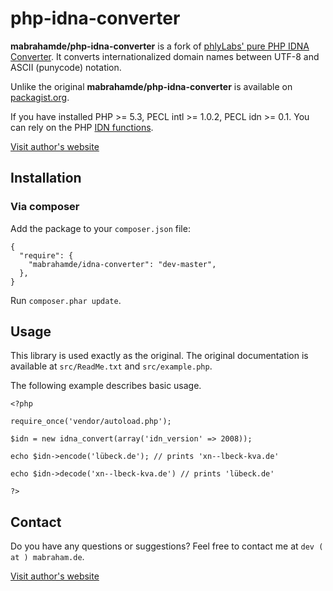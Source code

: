 # php-idna-converter

**mabrahamde/php-idna-converter** is a fork of [phlyLabs' pure PHP IDNA Converter](http://phlymail.com/en/downloads/idna-convert.html). It converts  internationalized domain names between UTF-8 and ASCII (punycode) notation.

Unlike the original **mabrahamde/php-idna-converter** is available on [packagist.org](http://packagist.org).

If you have installed PHP >= 5.3, PECL intl >= 1.0.2, PECL idn >= 0.1. You can rely on the PHP [IDN functions](http://www.php.net/manual/en/ref.intl.idn.php).

[Visit author's website](http://mabraham.de)

## Installation


### Via composer

Add the package to your `composer.json` file:


    {
      "require": {
        "mabrahamde/idna-converter": "dev-master",
      },
    }

Run `composer.phar update`.

## Usage

This library is used exactly as the original. The original documentation is available at `src/ReadMe.txt` and `src/example.php`.

The following example describes basic usage.

	<?php

	require_once('vendor/autoload.php');

	$idn = new idna_convert(array('idn_version' => 2008));

	echo $idn->encode('lübeck.de'); // prints 'xn--lbeck-kva.de'

	echo $idn->decode('xn--lbeck-kva.de') // prints 'lübeck.de'

	?>
	
## Contact

Do you have any questions or suggestions? Feel free to contact me at `dev ( at ) mabraham.de`.

[Visit author's website](http://mabraham.de)